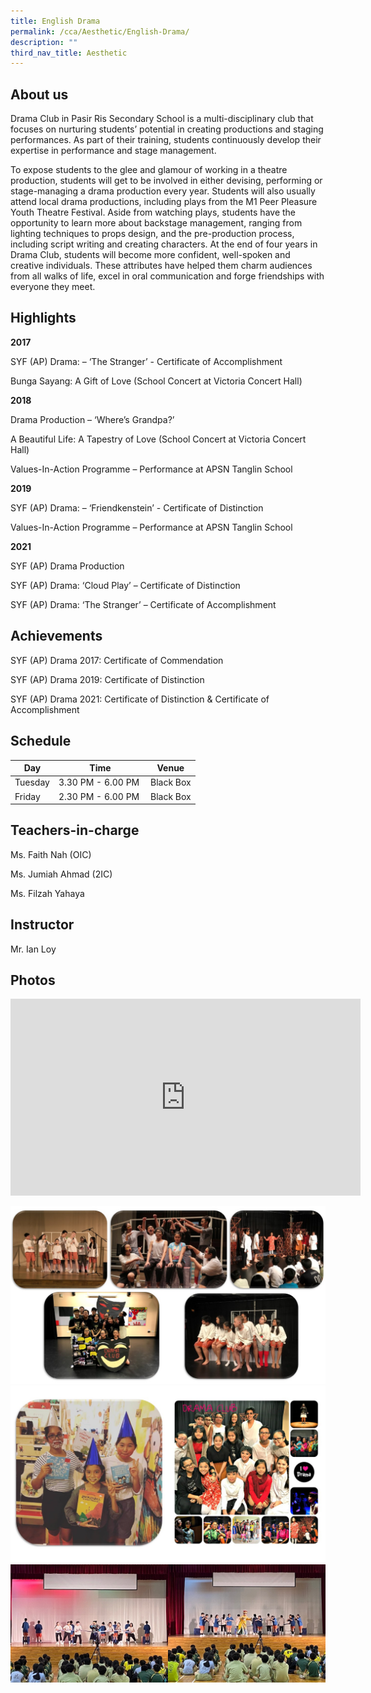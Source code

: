 ```yaml
---
title: English Drama
permalink: /cca/Aesthetic/English-Drama/
description: ""
third_nav_title: Aesthetic
---
```

About us
--------

Drama Club in Pasir Ris Secondary School is a multi-disciplinary club that focuses on nurturing students’ potential in creating productions and staging performances. As part of their training, students continuously develop their expertise in performance and stage management.

To expose students to the glee and glamour of working in a theatre production, students will get to be involved in either devising, performing or stage-managing a drama production every year. Students will also usually attend local drama productions, including plays from the M1 Peer Pleasure Youth Theatre Festival. Aside from watching plays, students have the opportunity to learn more about backstage management, ranging from lighting techniques to props design, and the pre-production process, including script writing and creating characters. At the end of four years in Drama Club, students will become more confident, well-spoken and creative individuals. These attributes have helped them charm audiences from all walks of life, excel in oral communication and forge friendships with everyone they meet.

Highlights
----------

  

**2017**  

SYF (AP) Drama: – ‘The Stranger’ - Certificate of Accomplishment  

Bunga Sayang: A Gift of Love (School Concert at Victoria Concert Hall)  

  

**2018**  

Drama Production – ‘Where’s Grandpa?’  

A Beautiful Life: A Tapestry of Love (School Concert at Victoria Concert Hall)  

Values-In-Action Programme – Performance at APSN Tanglin School   

  

**2019**  

SYF (AP) Drama: – ‘Friendkenstein’ - Certificate of Distinction  

Values-In-Action Programme – Performance at APSN Tanglin School 

  

**2021**

SYF (AP) Drama Production  

SYF (AP) Drama: ‘Cloud Play’ – Certificate of Distinction

SYF (AP) Drama: ‘The Stranger’ – Certificate of Accomplishment

Achievements
------------

SYF (AP) Drama 2017: Certificate of Commendation

SYF (AP) Drama 2019: Certificate of Distinction

SYF (AP) Drama 2021: Certificate of Distinction & Certificate of Accomplishment  

Schedule
--------

| Day | Time | Venue |
| --- | --- | --- |
| Tuesday | 3.30 PM - 6.00 PM | Black Box |
| Friday  | 2.30 PM - 6.00 PM  | Black Box |

Teachers-in-charge
------------------

Ms. Faith Nah (OIC)

Ms. Jumiah Ahmad (2IC)

Ms. Filzah Yahaya

Instructor
----------

Mr. Ian Loy  

Photos
------

<iframe width="560" height="315" src="https://www.youtube.com/embed/2OF2BQISxFI" title="YouTube video player" frameborder="0" allow="accelerometer; autoplay; clipboard-write; encrypted-media; gyroscope; picture-in-picture" allowfullscreen></iframe>

![](/images/Drama%20Photo%201.jpeg)
![](/images/Drama%20Photo%202.jpeg)
<img src="/images/FNDS1.jpeg" 
     style="width:50%;float:left"><img src="/images/FNDS2.jpeg" 
     style="width:50%">